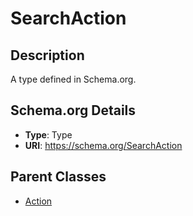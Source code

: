 # SearchAction

## Description
A type defined in Schema.org.

## Schema.org Details
- **Type**: Type
- **URI**: https://schema.org/SearchAction

## Parent Classes
- [Action](../Action.md)


